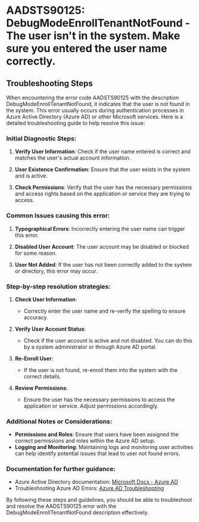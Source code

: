 
# AADSTS90125: DebugModeEnrollTenantNotFound - The user isn't in the system. Make sure you entered the user name correctly.


## Troubleshooting Steps
When encountering the error code AADSTS90125 with the description DebugModeEnrollTenantNotFound, it indicates that the user is not found in the system. This error usually occurs during authentication processes in Azure Active Directory (Azure AD) or other Microsoft services. Here is a detailed troubleshooting guide to help resolve this issue:

### Initial Diagnostic Steps:
1. **Verify User Information**: Check if the user name entered is correct and matches the user's actual account information.
  
2. **User Existence Confirmation**: Ensure that the user exists in the system and is active.

3. **Check Permissions**: Verify that the user has the necessary permissions and access rights based on the application or service they are trying to access.

### Common Issues causing this error:
1. **Typographical Errors**: Incorrectly entering the user name can trigger this error.
  
2. **Disabled User Account**: The user account may be disabled or blocked for some reason.

3. **User Not Added**: If the user has not been correctly added to the system or directory, this error may occur.

### Step-by-step resolution strategies:
1. **Check User Information**:
   - Correctly enter the user name and re-verify the spelling to ensure accuracy.

2. **Verify User Account Status**:
   - Check if the user account is active and not disabled. You can do this by a system administrator or through Azure AD portal.

3. **Re-Enroll User**:
   - If the user is not found, re-enroll them into the system with the correct details.

4. **Review Permissions**:
   - Ensure the user has the necessary permissions to access the application or service. Adjust permissions accordingly.

### Additional Notes or Considerations:
- **Permissions and Roles**: Ensure that users have been assigned the correct permissions and roles within the Azure AD setup.
- **Logging and Monitoring**: Maintaining logs and monitoring user activities can help identify potential issues that lead to user not found errors.

### Documentation for further guidance:
- Azure Active Directory documentation: [Microsoft Docs - Azure AD](https://docs.microsoft.com/en-us/azure/active-directory/)
- Troubleshooting Azure AD Errors: [Azure AD Troubleshooting](https://docs.microsoft.com/en-us/azure/active-directory/fundamentals/active-directory-fundamentals-errors)

By following these steps and guidelines, you should be able to troubleshoot and resolve the AADSTS90125 error with the DebugModeEnrollTenantNotFound description effectively.